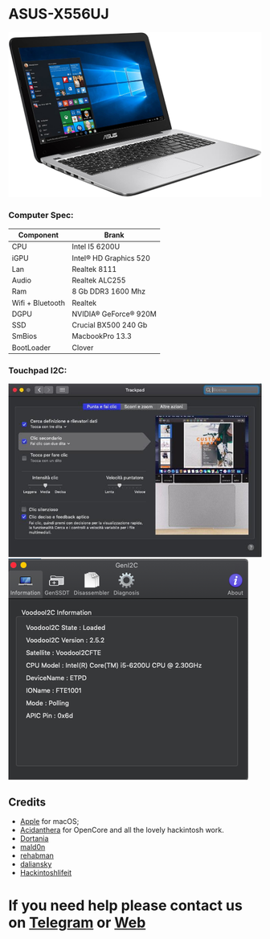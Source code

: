 # ASUS-X556UJ
![descrizione](./Screenshot/1.jpg)

### Computer Spec:

| Component        | Brank                              |
| ---------------- | ---------------------------------- |
| CPU              | Intel I5 6200U                     |
| iGPU             | Intel® HD Graphics 520             |
| Lan              | Realtek 8111                       |
| Audio            | Realtek ALC255                     |
| Ram              | 8 Gb DDR3 1600 Mhz                 |
| Wifi + Bluetooth | Realtek                            |
| DGPU             | NVIDIA® GeForce® 920M              |
| SSD              | Crucial BX500 240 Gb               |
| SmBios           | MacbookPro 13.3                    |
| BootLoader       | Clover                             |

### Touchpad I2C:

![descrizione](./Screenshot/2.jpg)
![descrizione](./Screenshot/3.jpg)

## Credits

- [Apple](https://apple.com) for macOS;
- [Acidanthera](https://github.com/acidanthera) for OpenCore and all the lovely hackintosh work.
- [Dortania](https://github.com/dortania)
- [mald0n](https://github.com/MaLd0n)
- [rehabman](https://github.com/RehabMan)
- [daliansky](https://github.com/daliansky)
- [Hackintoshlifeit](https://github.com/Hackintoshlifeit)

# If you need help please contact us on [Telegram](https://t.me/HackintoshLife_it) or [Web](https://www.hackintoshlife.it/)
